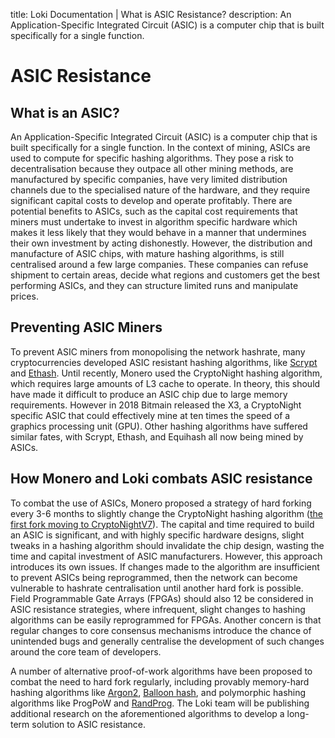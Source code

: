 title: Loki Documentation | What is ASIC Resistance? 
description: An Application-Specific Integrated Circuit (ASIC) is a computer chip that is built specifically for a single function.

# ASIC Resistance

## What is an ASIC?

An Application-Specific Integrated Circuit (ASIC) is a computer chip that is built specifically for a single function. In the context of mining, ASICs are used to compute for specific hashing algorithms. They pose a risk to decentralisation  because they outpace all other mining methods, are manufactured by specific companies, have very limited distribution channels due to the specialised nature of the hardware, and they require significant capital costs to develop and operate profitably. There are potential benefits to ASICs, such as the capital cost requirements that miners must undertake to invest in algorithm specific hardware which makes it less likely that they would behave in a manner that undermines their own investment by acting dishonestly.  However, the distribution and manufacture of ASIC chips, with mature hashing algorithms, is still centralised around a few large companies. These companies can refuse shipment to certain areas, decide what regions and customers get the best performing ASICs, and they can structure limited runs and manipulate prices.

## Preventing ASIC Miners

To prevent ASIC miners from monopolising the network hashrate,  many cryptocurrencies developed ASIC resistant hashing algorithms, like [Scrypt](https://litecoin.info/index.php/Scrypt) and [Ethash](https://github.com/ethereum/wiki/wiki/Ethash). Until recently, Monero used the CryptoNight hashing algorithm, which requires large amounts of L3 cache to  operate. In theory, this should have made it difficult to produce an ASIC chip due to large memory requirements. However in 2018 Bitmain released the X3, a CryptoNight specific ASIC that could effectively mine at ten times the speed of a graphics processing unit (GPU). Other hashing algorithms have suffered similar fates, with Scrypt, Ethash, and Equihash all now being mined by ASICs.

## How Monero and Loki combats ASIC resistance

To combat the use of ASICs, Monero proposed a strategy of hard forking every 3-6 months to slightly change the CryptoNight hashing algorithm ([the first fork moving to CryptoNightV7](https://github.com/monero-project/monero/pull/3253/files/e136bc6b8a480426f7565b721ca2ccf75547af62)). The capital and time required to build an ASIC is significant, and with highly specific hardware designs, slight tweaks in a hashing algorithm should invalidate the chip design, wasting the time and capital investment of ASIC manufacturers. However, this approach introduces its own issues. If changes made to the algorithm are insufficient to prevent ASICs being reprogrammed, then the network can become vulnerable to hashrate  centralisation until another hard fork is possible. Field Programmable Gate Arrays (FPGAs) should also 12 be considered in ASIC resistance strategies, where infrequent, slight changes to hashing algorithms can be easily reprogrammed for FPGAs.  Another concern is that regular changes to core consensus mechanisms introduce the chance of unintended bugs and generally centralise the development of such changes around the core team of developers.

A number of alternative proof-of-work algorithms have been proposed to combat the need to hard fork regularly, including provably memory-hard hashing algorithms like [Argon2](https://password-hashing.net/argon2-specs.pdf), [Balloon hash](https://eprint.iacr.org/2016/027.pdf), and polymorphic hashing algorithms like ProgPoW and [RandProg](https://github.com/hyc/randprog). The Loki team will be publishing additional research on the aforementioned algorithms to develop a long-term solution to ASIC resistance.
